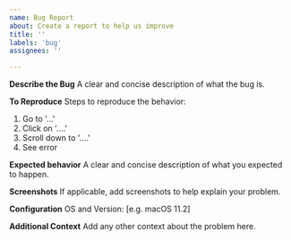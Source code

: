 ```yaml
---
name: Bug Report
about: Create a report to help us improve
title: ''
labels: 'bug'
assignees: ''

---
```


**Describe the Bug**
A clear and concise description of what the bug is.

**To Reproduce**
Steps to reproduce the behavior:
1. Go to '...'
2. Click on '....'
3. Scroll down to '....'
4. See error

**Expected behavior**
A clear and concise description of what you expected to happen.

**Screenshots**
If applicable, add screenshots to help explain your problem.

**Configuration**
OS and Version: [e.g. macOS 11.2]

**Additional Context**
Add any other context about the problem here.
